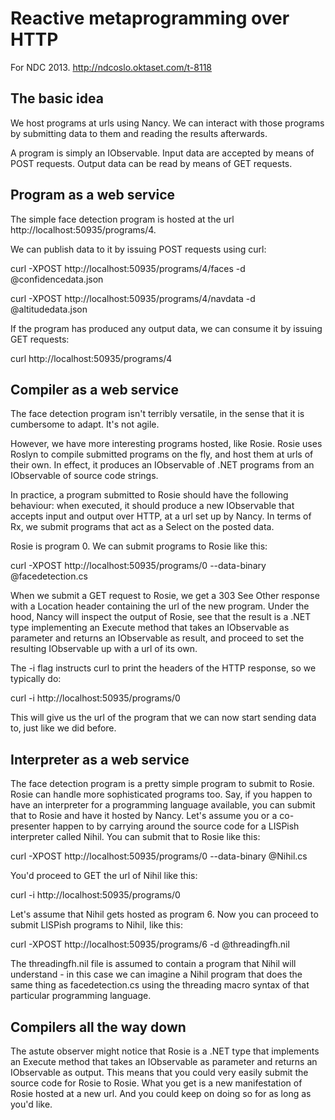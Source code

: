 # Reactive metaprogramming over HTTP

For NDC 2013. http://ndcoslo.oktaset.com/t-8118


## The basic idea

We host programs at urls using Nancy. We can interact with those programs by submitting data to them and reading the results afterwards.

A program is simply an IObservable. Input data are accepted by means of POST requests. Output data can be read by means of GET requests.


## Program as a web service

The simple face detection program is hosted at the url http://localhost:50935/programs/4.

We can publish data to it by issuing POST requests using curl:

curl -XPOST http://localhost:50935/programs/4/faces -d @confidencedata.json

curl -XPOST http://localhost:50935/programs/4/navdata -d @altitudedata.json

If the program has produced any output data, we can consume it by issuing GET requests:

curl http://localhost:50935/programs/4



## Compiler as a web service

The face detection program isn't terribly versatile, in the sense that it is cumbersome to adapt. It's not agile.

However, we have more interesting programs hosted, like Rosie. Rosie uses Roslyn to compile submitted programs on the fly, and host them at urls of their own. In effect, it produces an IObservable of .NET programs from an IObservable of source code strings. 

In practice, a program submitted to Rosie should have the following behaviour: when executed, it should produce a new IObservable that accepts input and output over HTTP, at a url set up by Nancy. In terms of Rx, we submit programs that act as a Select on the posted data.

Rosie is program 0. We can submit programs to Rosie like this:

curl -XPOST http://localhost:50935/programs/0 --data-binary @facedetection.cs

When we submit a GET request to Rosie, we get a 303 See Other response with a Location header containing the url of the new program. Under the hood, Nancy will inspect the output of Rosie, see that the result is a .NET type implementing an Execute method that takes an IObservable as parameter and returns an IObservable as result, and proceed to set the resulting IObservable up with a url of its own.

The -i flag instructs curl to print the headers of the HTTP response, so we typically do:

curl -i http://localhost:50935/programs/0 

This will give us the url of the program that we can now start sending data to, just like we did before.



## Interpreter as a web service

The face detection program is a pretty simple program to submit to Rosie. Rosie can handle more sophisticated programs too. Say, if you happen to have an interpreter for a programming language available, you can submit that to Rosie and have it hosted by Nancy. Let's assume you or a co-presenter happen to by carrying around the source code for a LISPish interpreter called Nihil. You can submit that to Rosie like this:

curl -XPOST http://localhost:50935/programs/0 --data-binary @Nihil.cs

You'd proceed to GET the url of Nihil like this:

curl -i http://localhost:50935/programs/0

Let's assume that Nihil gets hosted as program 6. Now you can proceed to submit LISPish programs to Nihil, like this:

curl -XPOST http://localhost:50935/programs/6 -d @threadingfh.nil

The threadingfh.nil file is assumed to contain a program that Nihil will understand - in this case we can imagine a Nihil program that does the same thing as facedetection.cs using the threading macro syntax of that particular programming language.



## Compilers all the way down

The astute observer might notice that Rosie is a .NET type that implements an Execute method that takes an IObservable as parameter and returns an IObservable as output. This means that you could very easily submit the source code for Rosie to Rosie. What you get is a new manifestation of Rosie hosted at a new url. And you could keep on doing so for as long as you'd like.
